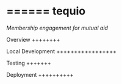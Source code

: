 ======
tequio
======

*Membership engagement for mutual aid*

Overview
++++++++

Local Development
+++++++++++++++++

Testing
+++++++

Deployment
++++++++++



